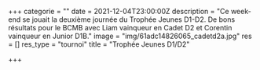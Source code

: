 +++
categorie = ""
date = 2021-12-04T23:00:00Z
description = "Ce week-end se jouait la deuxième journée du Trophée Jeunes D1-D2. De bons résultats pour le BCMB avec Liam vainqueur en Cadet D2 et Corentin vainqueur en Junior D1B."
image = "img/61adc14826065_cadetd2a.jpg"
res = []
res_type = "tournoi"
title = "Trophée Jeunes D1/D2"

+++
